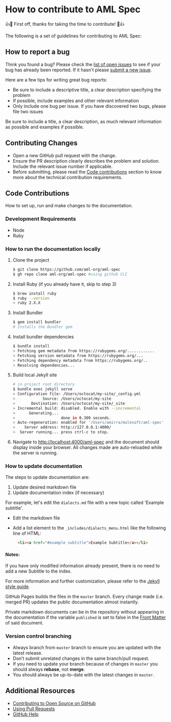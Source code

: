 # How to contribute to AML Spec

👍🎉 First off, thanks for taking the time to contribute! 🎉👍

The following is a set of guidelines for contributing to AML Spec:

## How to report a bug
Think you found a bug? Please check the [list of open issues](https://github.com/aml-org/aml-spec/issues) to see if your bug has already been reported. If it hasn't please [submit a new issue](https://github.com/aml-org/aml-spec/issues/new).

Here are a few tips for writing great bug reports:

- Be sure to include a descriptive title, a clear description specifying the problem
- If possible, include examples and other relevant information
- Only include one bug per issue. If you have discovered two bugs, please file two issues

Be sure to include a title, a clear description, as much relevant information as possible and examples if possible.

## Contributing Changes
- Open a new GitHub pull request with the change.
- Ensure the PR description clearly describes the problem and solution. Include the relevant issue number if applicable.
- Before submitting, please read the [Code contributions](#code-contributions) section to know more about the technical contribution requirements.

## Code Contributions
How to set up, run and make changes to the documentation.

### Development Requirements
* Node
* Ruby

### How to run the documentation locally

1. Clone the project

    ```bash
    $ git clone https://github.com/aml-org/aml-spec
    $ gh repo clone aml-org/aml-spec #using github CLI
    ```

2. Install Ruby (if you already have it, skip to step 3)

    ```bash
    $ brew install ruby
    $ ruby --version
    > ruby 2.X.X
    ```

3. Install Bundler

    ```bash
    $ gem install bundler
    # Installs the Bundler gem
    ```

4. Install bundler dependencies

    ```bash
    $ bundle install
    > Fetching gem metadata from https://rubygems.org/............
    > Fetching version metadata from https://rubygems.org/...
    > Fetching dependency metadata from https://rubygems.org/..
    > Resolving dependencies...
    ```

5. Build local Jekyll site

    ```bash
    # in project root directory
    $ bundle exec jekyll serve
    > Configuration file: /Users/octocat/my-site/_config.yml
    >            Source: /Users/octocat/my-site
    >       Destination: /Users/octocat/my-site/_site
    > Incremental build: disabled. Enable with --incremental
    >      Generating...
    >                    done in 0.309 seconds.
    > Auto-regeneration: enabled for '/Users/amirra/mulesoft/aml-spec'
    >    Server address: http://127.0.0.1:4000/
    >  Server running... press ctrl-c to stop.
    ```

6. Navigate to [http://localhost:4000/aml-spec](http://localhost:4000/aml-spec) and the document should display inside your browser. All changes made are auto-reloaded while the server is running.

### How to update documentation
The steps to update documentation are:

1. Update desired markdown file
2. Update documentation index (if necessary)

For example, let's edit the `dialects.md` file with a new topic called 'Example subtitle'. 

- Edit the markdown file
- Add a list element to the `_includes/dialects_menu.html` like the following line of HTML:

    ```html
      <li><a href="#example subtitle">Example Subtitle</a></li>
    ```

#### Notes:  
If you have only modified information already present, there is no need to add a new Subtitle to the index.

For more information and further customization, please refer to the [Jekyll style guide](https://ben.balter.com/jekyll-style-guide/).

GitHub Pages builds the files in the `master` branch. Every change made (i.e. merged PR) updates the public documentation almost instantly.

Private markdown documents can be in the repository without appearing in the documentation if the variable `published` is set to false in the [Front Matter](https://jekyllrb.com/docs/front-matter) of said document.

### Version control branching
- Always branch from `master` branch to ensure you are updated with the latest release.
- Don’t submit unrelated changes in the same branch/pull request.
- If you need to update your branch because of changes in `master` you should always **rebase**, not **merge**.
- You should always be up-to-date with the latest changes in `master`.


## Additional Resources

* [Contributing to Open Source on GitHub](https://guides.github.com/activities/contributing-to-open-source/)
* [Using Pull Requests](https://help.github.com/articles/using-pull-requests/)
* [GitHub Help](https://help.github.com)
